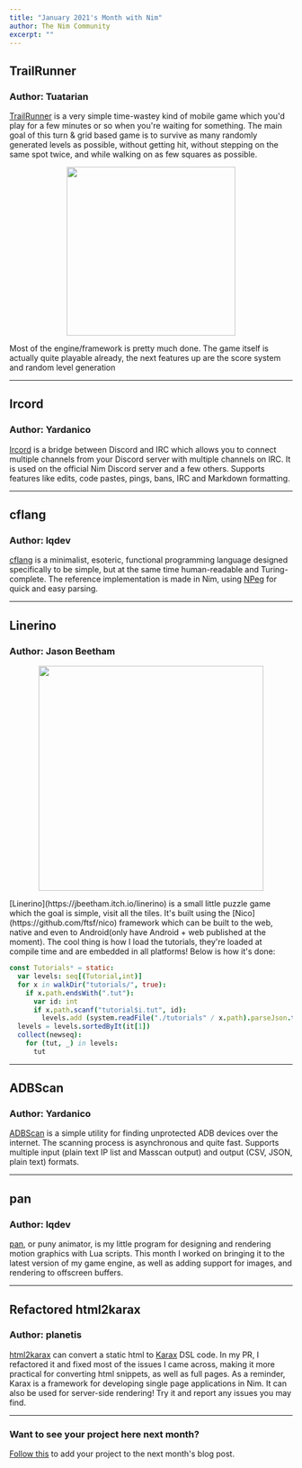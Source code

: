 ```yaml
---
title: "January 2021's Month with Nim"
author: The Nim Community
excerpt: ""
---
```

## TrailRunner

### Author: Tuatarian

[TrailRunner](https://github.com/Tuatarian/TrailRunner) is a very simple time-wastey kind of mobile game which you'd play for a few minutes or so when you're waiting for something. The main goal of this turn & grid based game is to survive as many randomly generated levels as possible, without getting hit, without stepping on the same spot twice, and while walking on as few squares as possible.
<p style="text-align: center;">
  <img width="auto" height="300" src="{{ site.baseurl }}/assets/thismonthwithnim/2021-02/trailrunner.png">
</p>
Most of the engine/framework is pretty much done. The game itself is actually quite playable already, the next features up are the score system and random level generation

___

## Ircord

### Author: Yardanico

 [Ircord](https://github.com/Yardanico/ircord) is a bridge between Discord and IRC which allows you to connect multiple channels from your Discord server with multiple channels on IRC. It is used on the official Nim Discord server and a few others. Supports features like edits, code pastes, pings, bans, IRC and Markdown formatting.

___
## cflang

### Author: lqdev

[cflang](https://github.com/liquidev/cflang) is a minimalist, esoteric, functional programming language designed specifically to be simple, but at the same time human-readable and Turing-complete. The reference implementation is made in Nim, using [NPeg](https://github.com/zevv/npeg) for quick and easy parsing.

___

## Linerino

### Author: Jason Beetham

<p style="text-align: center;">
  <img width="auto" height="400" src="{{ site.baseurl }}/assets/thismonthwithnim/2021-02/linerino.png">
</p>
[Linerino](https://jbeetham.itch.io/linerino) is a small little puzzle game which the goal is simple, visit all the tiles. It's built using the [Nico](https://github.com/ftsf/nico) framework which can be built to the web, native and even to Android(only have Android + web published at the moment). The cool thing is how I load the tutorials, they're loaded at compile time and are embedded in all platforms! Below is how it's done:

```nim
const Tutorials* = static:
  var levels: seq[(Tutorial,int)]
  for x in walkDir("tutorials/", true):
    if x.path.endsWith(".tut"):
      var id: int
      if x.path.scanf("tutorial$i.tut", id):
        levels.add (system.readFile("./tutorials" / x.path).parseJson.to(Tutorial), id)
  levels = levels.sortedByIt(it[1])
  collect(newseq):
    for (tut, _) in levels:
      tut
```

___

## ADBScan

### Author: Yardanico

[ADBScan](https://github.com/Yardanico/adbscan) is a simple utility for finding unprotected ADB devices over the internet. The scanning process is asynchronous and quite fast. Supports multiple input (plain text IP list and Masscan output) and output (CSV, JSON, plain text) formats.

___

## pan

### Author: lqdev

[pan](https://github.com/liquidev/pan), or puny animator, is my little program for designing and rendering motion graphics with Lua scripts. This month I worked on bringing it to the latest version of my game engine, as well as adding support for images, and rendering to offscreen buffers.

___

## Refactored html2karax


### Author: planetis

[html2karax](https://github.com/nim-lang-cn/html2karax/pull/1) can convert a static html to [Karax](https://github.com/pragmagic/karax/) DSL code. In my PR, I refactored it and fixed most of the issues I came across, making it more practical for converting html snippets, as well as full pages. As a reminder, Karax is a framework for developing single page applications in Nim. It can also be used for server-side rendering! Try it and report any issues you may find.

___

### Want to see your project here next month?

[Follow this](https://github.com/beef331/website) to add your project to the next month's blog post.